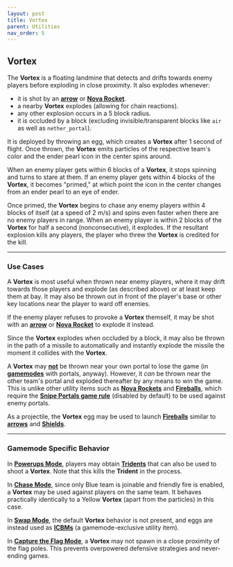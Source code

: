 ```yaml
---
layout: post
title: Vortex
parent: Utilities
nav_order: 5
---
```

**Vortex**
---

The **Vortex** is a floating landmine that detects and drifts towards enemy players before exploding in close proximity. It also explodes whenever:
- it is shot by an **[arrow](https://zeroniaserver.github.io/RocketRidersWiki/utilities/arrow)** or **[Nova Rocket](https://zeroniaserver.github.io/RocketRidersWiki/utilities/nova_rocket)**.
- a nearby **Vortex** explodes (allowing for chain reactions).
- any other explosion occurs in a 5 block radius.
- it is occluded by a block (excluding invisible/transparent blocks like `air` as well as `nether_portal`).

It is deployed by throwing an egg, which creates a **Vortex** after 1 second of flight. Once thrown, the **Vortex** emits particles of the respective team's color and the ender pearl icon in the center spins around.

When an enemy player gets within 6 blocks of a **Vortex**, it stops spinning and turns to stare at them. If an enemy player gets within 4 blocks of the **Vortex**, it becomes "primed," at which point the icon in the center changes from an ender pearl to an eye of ender.

Once primed, the **Vortex** begins to chase any enemy players within 4 blocks of itself (at a speed of 2 m/s) and spins even faster when there are no enemy players in range. When an enemy player is within 2 blocks of the **Vortex** for half a second (nonconsecutive), it explodes. If the resultant explosion kills any players, the player who threw the **Vortex** is credited for the kill.

---
### Use Cases

A **Vortex** is most useful when thrown near enemy players, where it may drift towards those players and explode (as described above) or at least keep them at bay. It may also be thrown out in front of the player's base or other key locations near the player to ward off enemies.

If the enemy player refuses to provoke a **Vortex** themself, it may be shot with an **[arrow](https://zeroniaserver.github.io/RocketRidersWiki/utilities/arrow)** or **[Nova Rocket](https://zeroniaserver.github.io/RocketRidersWiki/utilities/nova_rocket)** to explode it instead.

Since the **Vortex** explodes when occluded by a block, it may also be thrown in the path of a missile to automatically and instantly explode the missile the moment it collides with the **Vortex**.

A **Vortex** may <ins>**not**</ins> be thrown near your own portal to lose the game (in **[gamemodes](https://zeroniaserver.github.io/RocketRidersWiki/gamemodes)** with portals, anyway). However, it *can* be thrown near the other team's portal and exploded thereafter by any means to win the game. This is unlike other utility items such as **[Nova Rockets](https://zeroniaserver.github.io/RocketRidersWiki/utilities/nova_rocket)** and **[Fireballs](https://zeroniaserver.github.io/RocketRidersWiki/utilities/fireball)**, which require the **[Snipe Portals game rule](https://zeroniaserver.github.io/RocketRidersWiki/modification_room/game_rules#snipe-portals)** (disabled by default) to be used against enemy portals.

As a projectile, the **Vortex** egg may be used to launch **[Fireballs](https://zeroniaserver.github.io/RocketRidersWiki/utilities/fireball)** similar to **[arrows](https://zeroniaserver.github.io/RocketRidersWiki/utilities/arrow)** and **[Shields](https://zeroniaserver.github.io/RocketRidersWiki/utilities/shield)**.

---
### Gamemode Specific Behavior

In **[Powerups Mode](https://zeroniaserver.github.io/RocketRidersWiki/gamemodes/powerups)**, players may obtain **[Tridents](https://zeroniaserver.github.io/RocketRidersWiki/gamemodes/powerups#trident)** that can also be used to shoot a **Vortex**. Note that this kills the **Trident** in the process.

In **[Chase Mode](https://zeroniaserver.github.io/RocketRidersWiki/gamemodes/chase)**, since only Blue team is joinable and friendly fire is enabled, a **Vortex** may be used against players on the same team. It behaves practically identically to a Yellow **Vortex** (apart from the particles) in this case.

In **[Swap Mode](https://zeroniaserver.github.io/RocketRidersWiki/gamemodes/swap)**, the default **Vortex** behavior is not present, and eggs are instead used as **[ICBMs](https://zeroniaserver.github.io/RocketRidersWiki/gamemodes/swap#icbm)** (a gamemode-exclusive utility item).

In **[Capture the Flag Mode](https://zeroniaserver.github.io/RocketRidersWiki/gamemodes/ctf)**, a **Vortex** may not spawn in a close proximity of the flag poles. This prevents overpowered defensive strategies and never-ending games.